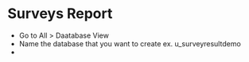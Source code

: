 # Surveys Report
- Go to All > Daatabase View
- Name the database that you want to create ex. u_surveyresultdemo
- 
